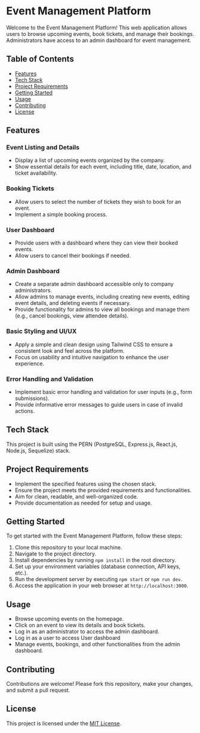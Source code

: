 # Event Management Platform

Welcome to the Event Management Platform! This web application allows users to browse upcoming events, book tickets, and manage their bookings. Administrators have access to an admin dashboard for event management.

## Table of Contents

- [Features](#features)
- [Tech Stack](#tech-stack)
- [Project Requirements](#project-requirements)
- [Getting Started](#getting-started)
- [Usage](#usage)
- [Contributing](#contributing)
- [License](#license)

## Features

### Event Listing and Details

- Display a list of upcoming events organized by the company.
- Show essential details for each event, including title, date, location, and ticket availability.

### Booking Tickets

- Allow users to select the number of tickets they wish to book for an event.
- Implement a simple booking process.

### User Dashboard

- Provide users with a dashboard where they can view their booked events.
- Allow users to cancel their bookings if needed.

### Admin Dashboard

- Create a separate admin dashboard accessible only to company administrators.
- Allow admins to manage events, including creating new events, editing event details, and deleting events if necessary.
- Provide functionality for admins to view all bookings and manage them (e.g., cancel bookings, view attendee details).

### Basic Styling and UI/UX

- Apply a simple and clean design using Tailwind CSS to ensure a consistent look and feel across the platform.
- Focus on usability and intuitive navigation to enhance the user experience.

### Error Handling and Validation

- Implement basic error handling and validation for user inputs (e.g., form submissions).
- Provide informative error messages to guide users in case of invalid actions.

## Tech Stack

This project is built using the PERN (PostgreSQL, Express.js, React.js, Node.js, Sequelize) stack.

## Project Requirements

- Implement the specified features using the chosen stack.
- Ensure the project meets the provided requirements and functionalities.
- Aim for clean, readable, and well-organized code.
- Provide documentation as needed for setup and usage.

## Getting Started

To get started with the Event Management Platform, follow these steps:

1. Clone this repository to your local machine.
2. Navigate to the project directory.
3. Install dependencies by running `npm install` in the root directory.
4. Set up your environment variables (database connection, API keys, etc.).
5. Run the development server by executing `npm start` or `npm run dev`.
6. Access the application in your web browser at `http://localhost:3000`.

## Usage

- Browse upcoming events on the homepage.
- Click on an event to view its details and book tickets.
- Log in as an administrator to access the admin dashboard.
- Log in as a user to access User dashboard
- Manage events, bookings, and other functionalities from the admin dashboard.

## Contributing

Contributions are welcome! Please fork this repository, make your changes, and submit a pull request.

## License

This project is licensed under the [MIT License](LICENSE).
